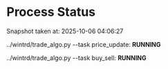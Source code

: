 # Process Status

Snapshot taken at: 2025-10-06 04:06:27

../wintrd/trade_algo.py --task price_update: **RUNNING**

../wintrd/trade_algo.py --task buy_sell: **RUNNING**

